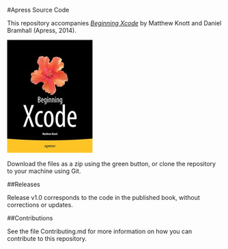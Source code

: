 #Apress Source Code

This repository accompanies [*Beginning Xcode*](http://www.apress.com/9781430257431) by Matthew  Knott and Daniel Bramhall (Apress, 2014).

![Cover image](9781430257431.jpg)

Download the files as a zip using the green button, or clone the repository to your machine using Git.

##Releases

Release v1.0 corresponds to the code in the published book, without corrections or updates.

##Contributions

See the file Contributing.md for more information on how you can contribute to this repository.
